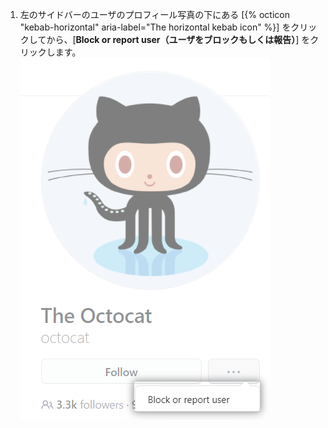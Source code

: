 1. 左のサイドバーのユーザのプロフィール写真の下にある [{% octicon "kebab-horizontal" aria-label="The horizontal kebab icon" %}] をクリックしてから、[**Block or report user（ユーザをブロックもしくは報告）**] をクリックします。 ![ユーザのブロックもしくはレポートのリンク](/assets/images/help/profile/profile-block-or-report-button.png)
